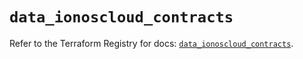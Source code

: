 # `data_ionoscloud_contracts`

Refer to the Terraform Registry for docs: [`data_ionoscloud_contracts`](https://registry.terraform.io/providers/ionos-cloud/ionoscloud/6.7.9/docs/data-sources/contracts).
